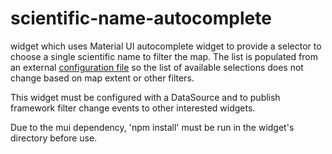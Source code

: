 # scientific-name-autocomplete

widget which uses Material UI autocomplete widget to provide a selector to choose a single scientific name to filter the map.
The list is populated from an external [configuration file](https://www.ncei.noaa.gov/waf/dsc-data/config/DeepSeaCorals/scientific_names.json) so the list of available selections does not change based on map extent or other filters.

This widget must be configured with a DataSource and to publish framework filter change events to other interested widgets.

Due to the mui dependency, 'npm install' must be run in the widget's directory before use.